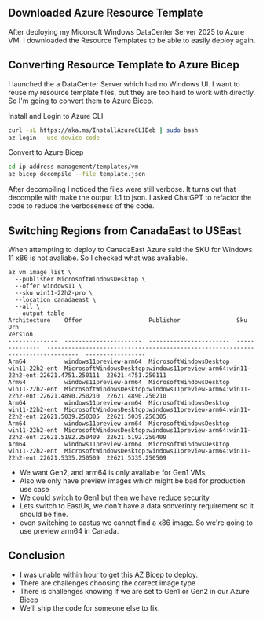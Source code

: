 ## Downloaded Azure Resource Template

After deploying my Micorsoft Windows DataCenter Server 2025 to Azure VM.
I downloaded the Resource Templates to be able to easily deploy again.

## Converting Resource Template to Azure Bicep

I launched the a DataCenter Server which had no Windows UI.
I want to reuse my resource template files, but they are too hard
to work with directly. So I'm going to convert them to Azure Bicep.


Install and Login to Azure CLI
```sh
curl -sL https://aka.ms/InstallAzureCLIDeb | sudo bash
az login --use-device-code
```

Convert to Azure Bicep

```sh
cd ip-address-management/templates/vm
az bicep decompile --file template.json
```

After decompiling I noticed the files were still verbose.
It turns out that decompile with make the output 1:1 to json.
I asked ChatGPT to refactor the code to reduce the verboseness of the code.

## Switching Regions from CanadaEast to USEast

When attempting to deploy to CanadaEast Azure said the SKU for Windows 11 x86 is not avaliabe.
So I checked what was avaliable.


```text
az vm image list \
  --publisher MicrosoftWindowsDesktop \
  --offer windows11 \
  --sku win11-22h2-pro \
  --location canadaeast \
  --all \
  --output table
Architecture    Offer                   Publisher                Sku             Urn                                                                              Version
--------------  ----------------------  -----------------------  --------------  -------------------------------------------------------------------------------  -----------------
Arm64           windows11preview-arm64  MicrosoftWindowsDesktop  win11-22h2-ent  MicrosoftWindowsDesktop:windows11preview-arm64:win11-22h2-ent:22621.4751.250111  22621.4751.250111
Arm64           windows11preview-arm64  MicrosoftWindowsDesktop  win11-22h2-ent  MicrosoftWindowsDesktop:windows11preview-arm64:win11-22h2-ent:22621.4890.250210  22621.4890.250210
Arm64           windows11preview-arm64  MicrosoftWindowsDesktop  win11-22h2-ent  MicrosoftWindowsDesktop:windows11preview-arm64:win11-22h2-ent:22621.5039.250305  22621.5039.250305
Arm64           windows11preview-arm64  MicrosoftWindowsDesktop  win11-22h2-ent  MicrosoftWindowsDesktop:windows11preview-arm64:win11-22h2-ent:22621.5192.250409  22621.5192.250409
Arm64           windows11preview-arm64  MicrosoftWindowsDesktop  win11-22h2-ent  MicrosoftWindowsDesktop:windows11preview-arm64:win11-22h2-ent:22621.5335.250509  22621.5335.250509
```

- We want Gen2, and arm64 is only avaliable for Gen1 VMs.
- Also we only have preview images which might be bad for production use case
- We could switch to Gen1 but then we have reduce security
- Lets switch to EastUs, we don't have a data sonverinty requirement so it should be fine.
- even switching to eastus we cannot find a x86 image. So we're going to use preview arm64 in Canada.


## Conclusion

- I was unable within hour to get this AZ Bicep to deploy.
- There are challenges choosing the correct image type
- There is challenges knowing if we are set to Gen1 or Gen2 in our Azure Bicep
- We'll ship the code for someone else to fix.